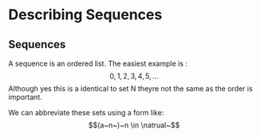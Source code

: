 # Describing Sequences
## Sequences
A sequence is an ordered list. 
The easiest example is :
$$0, 1, 2, 3, 4, 5, ...$$
Although yes this is a identical to set N theyre not the same as the order is important.

We can abbreviate these sets using a form like:
$$(a~n~)~n \in \natrual~$$

